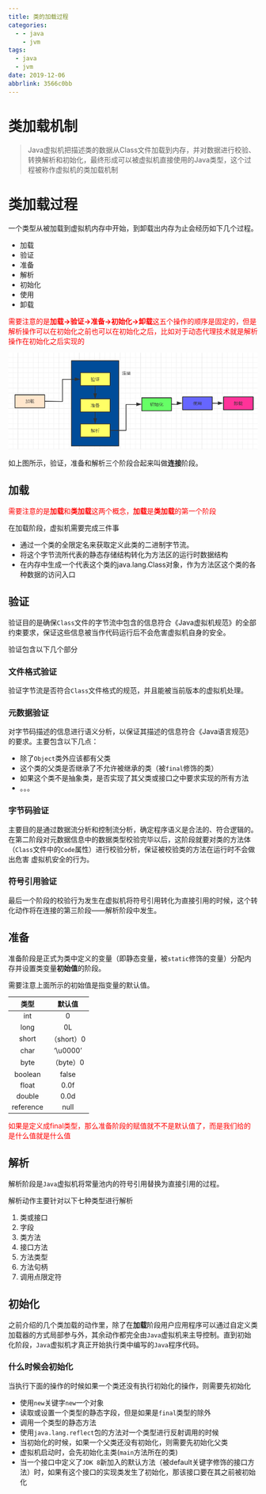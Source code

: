 ```yaml
---
title: 类的加载过程
categories:
  - - java
    - jvm
tags:
  - java
  - jvm
date: 2019-12-06
abbrlink: 3566c0bb
---
```


# 类加载机制

> Java虚拟机把描述类的数据从Class文件加载到内存，并对数据进行校验、转换解析和初始化，最终形成可以被虚拟机直接使用的Java类型，这个过程被称作虚拟机的类加载机制



<!--more-->

# 类加载过程

一个类型从被加载到虚拟机内存中开始，到卸载出内存为止会经历如下几个过程。

* 加载
* 验证
* 准备
* 解析
* 初始化
* 使用
* 卸载

<font color="red">需要注意的是**加载->验证->准备->初始化->卸载**这五个操作的顺序是固定的，但是解析操作可以在初始化之前也可以在初始化之后，比如对于动态代理技术就是解析操作在初始化之后实现的</font>

![image-20200426220535068](./类的加载过程/image-20200426220535068.png)

如上图所示，验证，准备和解析三个阶段合起来叫做**连接**阶段。

## 加载

<font color="red">需要注意的是**加载**和**类加载**这两个概念，**加载**是**类加载**的第一个阶段</font>

在加载阶段，虚拟机需要完成三件事

* 通过一个类的全限定名来获取定义此类的二进制字节流。
* 将这个字节流所代表的静态存储结构转化为方法区的运行时数据结构
* 在内存中生成一个代表这个类的java.lang.Class对象，作为方法区这个类的各种数据的访问入口

## 验证

验证目的是确保`Class`文件的字节流中包含的信息符合《Java虚拟机规范》的全部约束要求，保证这些信息被当作代码运行后不会危害虚拟机自身的安全。

验证包含以下几个部分

### 文件格式验证

验证字节流是否符合`Class`文件格式的规范，并且能被当前版本的虚拟机处理。

### 元数据验证

对字节码描述的信息进行语义分析，以保证其描述的信息符合《Java语言规范》的要求。主要包含以下几点：

* 除了`Object`类外应该都有父类
* 这个类的父类是否继承了不允许被继承的类（被`final`修饰的类）
* 如果这个类不是抽象类，是否实现了其父类或接口之中要求实现的所有方法
* 。。。

### 字节码验证

主要目的是通过数据流分析和控制流分析，确定程序语义是合法的、符合逻辑的。在第二阶段对元数据信息中的数据类型校验完毕以后，这阶段就要对类的方法体（`Class`文件中的`Code`属性）进行校验分析，保证被校验类的方法在运行时不会做出危害
虚拟机安全的行为。

### 符号引用验证

最后一个阶段的校验行为发生在虚拟机将符号引用转化为直接引用的时候，这个转化动作将在连接的第三阶段——解析阶段中发生。

## 准备

准备阶段是正式为类中定义的变量（即静态变量，被`static`修饰的变量）分配内存并设置类变量**初始值**的阶段。

需要注意上面所示的初始值是指变量的默认值。

|   类型    |   默认值   |
| :-------: | :--------: |
|    int    |     0      |
|   long    |     0L     |
|   short   | （short）0 |
|   char    |  ‘\u0000’  |
|   byte    | （byte）0  |
|  boolean  |   false    |
|   float   |    0.0f    |
|  double   |    0.0d    |
| reference |    null    |

<font color="red">如果是定义成final类型，那么准备阶段的赋值就不不是默认值了，而是我们给的是什么值就是什么值</font>



## 解析

解析阶段是`Java`虚拟机将常量池内的符号引用替换为直接引用的过程。

解析动作主要针对以下七种类型进行解析

1. 类或接口
2. 字段
3. 类方法
4. 接口方法
5. 方法类型
6. 方法句柄
7. 调用点限定符

## 初始化

之前介绍的几个类加载的动作里，除了在**加载**阶段用户应用程序可以通过自定义类加载器的方式局部参与外，其余动作都完全由`Java`虚拟机来主导控制。直到初始化阶段，`Java`虚拟机才真正开始执行类中编写的`Java`程序代码。

### 什么时候会初始化

当执行下面的操作的时候如果一个类还没有执行初始化的操作，则需要先初始化

* 使用`new`关键字`new`一个对象
* 读取或设置一个类型的静态字段，但是如果是`final`类型的除外
* 调用一个类型的静态方法
* 使用`java.lang.reflect`包的方法对一个类型进行反射调用的时候
* 当初始化的时候，如果一个父类还没有初始化，则需要先初始化父类
* 虚拟机启动时，会先初始化主类(`main`方法所在的类)
* 当一个接口中定义了`JDK 8`新加入的默认方法（被default关键字修饰的接口方法）时，如果有这个接口的实现类发生了初始化，那该接口要在其之前被初始化



